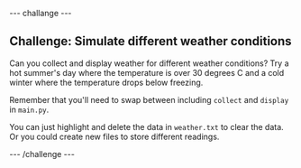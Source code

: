 \--- challange \---

## Challenge: Simulate different weather conditions

Can you collect and display weather for different weather conditions? Try a hot summer's day where the temperature is over 30 degrees C and a cold winter where the temperature drops below freezing.

Remember that you'll need to swap between including `collect` and `display` in `main.py`.

You can just highlight and delete the data in `weather.txt` to clear the data. Or you could create new files to store different readings.

\--- /challenge \---
